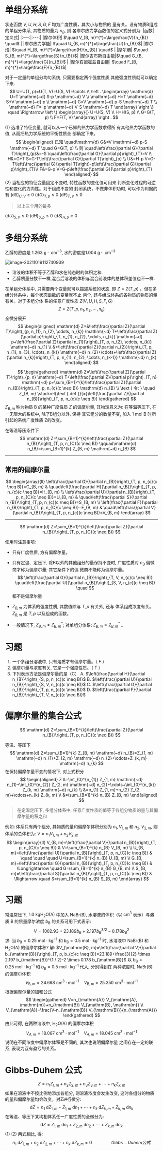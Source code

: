 # 单组分系统

状态函数 $V , U , H , S , G , F$ 均为广度性质，其大小与物质的 量有关。设有物质B组成的单组分体系, 其物质的量为 $n_{B}$, 则 各摩尔热力学函数值的定义式分别为:
|函数|定义式|
|:---:|:---:|
|摩尔体积| $\quad V_{B, m}^{*}=\large\frac{V}{n_{B}} \quad$ |
|摩尔热力学能| $\quad U_{B, m}^{*}=\large\frac{U}{n_{B}}$|
|摩尔焓| $\quad H_{B, m}^{*}=\large\frac{H}{n_{B}} \quad$ |
|摩尔熵| $\quad S_{B, m}^{*}=\large\frac{S}{n_{B}}$|
|摩尔吉布斯自由能|$\quad G_{B, m}^{*}=\large\frac{G}{n_{B}}$ |
|摩尔亥姆霍兹自由能| $\quad F_{B, m}^{*}=\large\frac{F}{n_{B}}$|

对于一定量的单组分均匀系统, 只需要指定两个强度性质,其他强度性质就可以确定下来.
$$
U=U(T, p)=U(T, V)=U(S, V)=\cdots \\
\left .
\begin{array}
\mathrm{d} U=T \mathrm{~d} S-p \mathrm{~d} V \\
\mathrm{~d} H=T \mathrm{~d} S+V \mathrm{~d} p \\
\mathrm{~d} G=V \mathrm{~d} p-S \mathrm{~d} T \\
\mathrm{~d} F=-p \mathrm{~d} V-S \mathrm{~d} T
\end{array}
\right \}
\quad \Rightarrow
\left \{
\begin{array}{}
U=U(S, V) \\
H=H(S, p) \\
G=G(T, p) \\
F=F(T, V)
\end{array}
\right .
$$


(1) 选准了特征变量, 就可以从一个已知的热力学函数求得所 有其他热力学函数的值, 从而把热力学系统的平衡性质全 部确定下来。
$$
\begin{aligned}
已知 \quad\mathrm{d} G&=V \mathrm{~d} p-S \mathrm{~d} T \quad G=G(T, p) \\
则 \quad\left(\frac{\partial G}{\partial T}\right)_{p}&=-S \quad\left(\frac{\partial G}{\partial p}\right)_{T}=V \\
H&=G+T S=G-T\left(\frac{\partial G}{\partial T}\right)_{p} \\
U&=H-p V=G-T\left(\frac{\partial G}{\partial T}\right)-p\left(\frac{\partial G}{\partial p}\right)_{T}\\
F&=G-p V=G-p\left(\frac{\partial G}{\partial p}\right)_{T}
\end{aligned}
$$
(2) 当相应的特征变量固定不变时, 特性函数的变化值可用来 判断变化过程的可逆性和变化的方向性。对于组成不变的 封闭系统，不做非体积功时, 可以作为判据的有
$(\mathrm{d} S)_{U, V} \geq 0$
$(\mathrm{d} G)_{T, p} \leq 0$ 
$(\mathrm{d} F)_{T, V} \leq 0$

>   以上三个用的最多

$(\mathrm{d} U)_{S, V} \leq 0$
$(\mathrm{d} H)_{S, p} \leq 0$
$(\mathrm{d} S)_{H, p} \geq 0$

# 多组分系统

乙醇的密度是 $1.263 \mathrm{~g} \cdot\mathrm{~cm}^{-3}$, 水的密度是$1.004 \mathrm{~g} \cdot\mathrm{~cm}^{-3}$

![image-20211019112740939](image/image-20211019112740939.png)

+   溶液的体积不等于乙醇和水在纯态时的体积之和.
+   乙醇质量分数不一样,混合后溶液的体积与混合前液体的总体积差值也不一样.

在单组分体系中, 只需要两个变量就可以描述系统的状态, 即 $Z=Z(T, p)$ 。但在多组分体系中，每个状态函数的变量就不止 两个, 还与组成体系的各物质的物质的量有关。对于多组分体 系的任意广度性质 $Z(V, U, H, S, F, G)$
$$
Z=Z\left(T, p, n_{1}, n_{2}, \cdots, n_{k}\right)
$$
全微分展开
$$
\begin{aligned}
\mathrm{d} Z=&\left(\frac{\partial Z}{\partial T}\right)_{p, n_{1}, n_{2}, \cdots, n_{k}} \mathrm{~d} T+\left(\frac{\partial Z}{\partial p}\right)_{T, n_{1}, n_{2}, \cdots, n_{k}} \mathrm{~d} p+\left(\frac{\partial Z}{\partial n_{1}}\right)_{T, p, n_{2}, \cdots, n_{k}} \mathrm{~d} n_{1} \\
&+\left(\frac{\partial Z}{\partial n_{2}}\right)_{T, p, n_{1}, n_{3}, \cdots, n_{k}} \mathrm{~d} n_{2}+\cdots+\left(\frac{\partial Z}{\partial n_{k}}\right)_{T, p, n_{1}, n_{2}, \cdots, n_{k-1}} \mathrm{~d} n_{k}
\end{aligned}
$$

$$
\begin{gathered}
\mathrm{d} Z=\left(\frac{\partial Z}{\partial T}\right)_{p, n} \mathrm{~d} T+\left(\frac{\partial Z}{\partial p}\right)_{T, n} \mathrm{~d} p+\sum_{B=1}^{k}\left(\frac{\partial Z}{\partial n_{B}}\right)_{T, p, n_{c}(c \neq B)} \mathrm{d} n_{B} \\
\text { 令: } \quad Z_{B, m} \stackrel{\text { def }}{=}\left(\frac{\partial Z}{\partial n_{B}}\right)_{T, p, n_{c}(c \neq B)}
\end{gathered}
$$
$Z_{B, m}$ 称为物质 $\mathrm{B}$ 的某种广度性质 $Z$ 的偏摩尔量, 其物理意义为: 在等温等压下, 在一无限大的系统中, 除了B组分以外, 保持 其它组分的数量不变, 加入 $1 \mathrm{~mol} \mathrm{~B}$ 时所引起的系统广度性质 Z的改变。

在等温等压条件下
$$
\mathrm{d} Z=\sum_{B=1}^{k}\left(\frac{\partial Z}{\partial n_{B}}\right)_{T, p, n_{C}(c \neq B)} \qquad\mathrm{d} n_{B}=\sum_{B=1}^{k} Z_{B, m} \mathrm{~d} n_{B}
$$


---

## 常用的偏摩尔量

$$
\begin{array}{ll}
\left(\frac{\partial G}{\partial n_{B}}\right)_{T, p, n_{c}(c \neq B)}=G_{B, m} & \quad\left(\frac{\partial H}{\partial n_{B}}\right)_{T, p, n_{c}(c \neq B)}=H_{B, m} \\
\left(\frac{\partial U}{\partial n_{B}}\right)_{T, p, n_{C}(c \neq B)}=U_{B, m} & \quad\left(\frac{\partial S}{\partial n_{B}}\right)_{T, p, n_{c}(c \neq B)}=S_{B, m} \\
\left(\frac{\partial F}{\partial n_{B}}\right)_{T, p, n_{C}(c \neq B)}=F_{B, m} & \quad\left(\frac{\partial V}{\partial n_{B}}\right)_{T, p, n_{c}(c \neq B)}=V_{B, m}
\end{array}
$$

---

$$
\mathrm{d} Z=\sum_{B=1}^{k}\left(\frac{\partial Z}{\partial n_{B}}\right)_{T, p, n_{C}(c \neq B)}
$$

使用时注意事项:

+   只有广度性质, 方有偏摩尔量。

+   只有定温、定压下, 除B以外的其他组分的量保持不变时, 广度性质对 $n_{\mathrm{B}}$ 偏微商才称为偏摩尔量; 其它条件下的偏 微商不能称为偏摩尔量。
    $$
    \left(\frac{\partial G}{\partial n_{B}}\right)_{T, V, n_{c}(c \neq B)} \quad\left(\frac{\partial U}{\partial n_{B}}\right)_{S, V, n_{c}(c \neq B)} \quad
    $$
     都不是偏摩尔量

+   $Z_{B, m}$ 为体系的强度性质, 其数值除与 $T, p$ 有关外, 还与 体系组成浓度有关。 $Z_{B, m}$ 是 $T, p$ 以及组成的函数。

+   一般情况下, $Z_{B, m} \neq Z_{B, m}^{*}$; 对单组分体系: $Z_{B, m}=Z_{B, m}^{*}$ 。

# 习题

1. 一个多组分溶液中, 只有溶质才有偏摩尔量。（ $F$ ）
2. 偏摩尔量与浓度有关, 它是一个强度性质。（ $\mathrm{T}$ ）
3. 下列表示方法是偏摩尔量的是（C）
A. $\left(\frac{\partial H}{\partial n_{B}}\right)_{S, p, n_{c}(c \neq B)}$     B. $\left(\frac{\partial U}{\partial n_{B}}\right)_{S, V, n_{c}(c \neq B)}$
C. $\left(\frac{\partial G}{\partial n_{B}}\right)_{T, p, n_{c}(c \neq B)}$     D. $\left(\frac{\partial F}{\partial n_{B}}\right)_{T, V, n_{c}(c \neq B)}$

# 偏摩尔量的集合公式

$$
\mathrm{d} Z=\sum_{B=1}^{k}\left(\frac{\partial Z}{\partial n_{B}}\right)_{T, p, n_{C}(c \neq B)}
$$

等温、等压下
$$
\mathrm{d} Z=\sum_{B=1}^{k} Z_{B, m} \mathrm{~d} n_{B}=Z_{1, m} \mathrm{~d} n_{1}+Z_{2, m} \mathrm{~d} n_{2}+\cdots+Z_{k, m} \mathrm{~d} n_{k}
$$
在保持偏摩尔量不变的情况下, 对上式积分
$$
\begin{aligned}
Z &=\int_{0}^{n_{1}} Z_{1, m} \mathrm{~d} n_{1}+\int_{0}^{n_{2}} Z_{2, m} \mathrm{~d} n_{2}+\cdots+\int_{0}^{n_{k}} Z_{k, m} \mathrm{~d} n_{k} \\
&=n_{1} Z_{1, m}+n_{2} Z_{2, m}+\cdots+n_{k} Z_{k, m} \\
&=\sum_{B=1}^{k} n_{B} Z_{B, m}
\end{aligned}
$$

>   在定温定压下, 多组分体系中, 任意广度性质的值等于各组分物质的量与其偏摩尔量的积之和

例如: 体系只有两个组分, 其物质的量和偏摩尔体积分别为 $n_{1}, V_{1, m}$ 和 $n_{2}, V_{2, m}$, 
则体系的总体积为: $V=n_{1} V_{1, m}+n_{2} V_{2, m}$
$$
\begin{array}{ll}
V_{B, m}=\left(\frac{\partial V}{\partial n_{B}}\right)_{T, p, n_{C}(c \neq B)} & V=\sum_{B=1}^{k} n_{B} V_{B, m} \\
U_{B, m}=\left(\frac{\partial U}{\partial n_{B}}\right)_{T, p, n_{C}(c \neq B)} & \quad \quad \quad U=\sum_{B=1}^{k} n_{B} U_{B, m} \\
G_{B, m}=\left(\frac{\partial G}{\partial n_{B}}\right)_{T, p, n_{C}(c \neq B)} & \Longrightarrow \quad G=\sum_{B=1}^{k} n_{B} G_{B, m} \\
S_{B, m}=\left(\frac{\partial S}{\partial n_{B}}\right)_{T, p, n_{C}(c \neq B)} & \Rightarrow \quad S=\sum_{B=1}^{k} n_{B} S_{B, m}
\end{array}
$$

# 习题

常温常压下, $1.0 \mathrm{~kg} \mathrm{H}_{2} \mathrm{O}(\mathrm{A})$ 中加入 $\mathrm{NaBr}(\mathrm{B})$, 水溶液的体积（以 $\mathrm{cm}^{3}$ 表示）与溶质 $\mathrm{B}$ 的质量摩尔浓度 $b_{\mathrm{B}}$ 的关系可用下式表示:
$$
V=1002.93+23.189 b_{\mathrm{B}}+2.197 b_{\mathrm{B}}^{3 / 2}-0.178 b_{\mathrm{B}}^{2}
$$
求: 当 $b_{\mathrm{B}}=0.25 \mathrm{~mol} \cdot \mathrm{kg}^{-1}$ 和 $b_{\mathrm{B}}=0.5 \mathrm{~mol} \cdot \mathrm{kg}^{-1}$ 时, 水溶液中 $\mathrm{NaBr}(\mathrm{B})$ 和 $\mathrm{H}_{2} \mathrm{O}(\mathrm{A})$ 的偏摩尔体积?
解: $V_{\mathrm{B}, m}=\left(\frac{\partial V}{\partial b_{\mathrm{B}}}\right)_{T, p, b_{c}(c \neq B)}=23.189+\frac{3}{2} \times 2.197 b_{\mathrm{B}}^{1 / 2}-2 \times 0.178 b_{\mathrm{B}}$
以 $b_{\mathrm{B}}=0.25 \mathrm{~mol} \cdot \mathrm{kg}^{-1}$ 和 $b_{\mathrm{B}}=0.5 \mathrm{~mol} \cdot \mathrm{kg}^{-1}$ 代入, 分别得到在 两种浓度时, $\mathrm{NaBr}(\mathrm{B})$ 的偏摩尔体积
$$
V_{\mathrm{B}, m}=24.668 \mathrm{~cm}^{3} \cdot \mathrm{mol}^{-1} \quad V_{\mathrm{B}, m}=25.350 \mathrm{~cm}^{3} \cdot \mathrm{mol}^{-1}
$$
根据偏摩尔量的加和公式
$$
\begin{gathered}
V=n_{\mathrm{A}} V_{\mathrm{A}, \mathrm{m}}+n_{\mathrm{B}} V_{\mathrm{B}, \mathrm{m}} \\
V_{\mathrm{A}}=\frac{V-n_{\mathrm{B}} V_{\mathrm{B}}}{n_{\mathrm{A}}}
\end{gathered}
$$
由此可得, 在两种溶液中, $\mathrm{H}_{2} \mathrm{O}(\mathrm{A})$ 的偏摩尔体积
$$
V_{A, m}=18.067 \mathrm{~cm}^{3} \cdot \mathrm{mol}^{-1} \quad V_{A, m}=18.045 \mathrm{~cm}^{3} \cdot \mathrm{mol}^{-1}
$$
说明在不同浓度中偏摩尔体积是不同的, 其次也说明偏摩尔量 之间存在一定的联系, 表现为互有盈亏的关系。

# Gibbs-Duhem 公式

$$
Z=n_{1} Z_{1, m}+n_{2} Z_{2, m}+n_{3} Z_{3, m}+\cdots+n_{k} Z_{k, m}
$$
如果在溶液中不按比例地添加各组分, 则溶液浓度会发生改变, 这时各组分的物质的量和偏摩尔量均会改变。对Z进行微分:
$$
\mathrm{d} Z=n_{1} \mathrm{~d} Z_{1, m}+Z_{1, m} \mathrm{~d} n_{1}+\cdots+n_{k} \mathrm{~d} Z_{k, m}+Z_{k, m} \mathrm{~d} n_{k}
$$
在等温、等压下某均相体系任一广度性质的全微分为:
$$
\mathrm{d} Z=Z_{1, m} \mathrm{~d} n_{1}+Z_{2, m} \mathrm{~d} n_{2}+\cdots+Z_{k, m} \mathrm{~d} n_{k}
$$
(1) (2) 两式相比, 得:
$$
n_{1} \mathrm{~d} Z_{1, m}+n_{2} \mathrm{~d} Z_{2, m}+\cdots+n_{k} \mathrm{~d} Z_{k, m}=0 \qquad\qquad  Gibbs-Duhem 公式
$$




